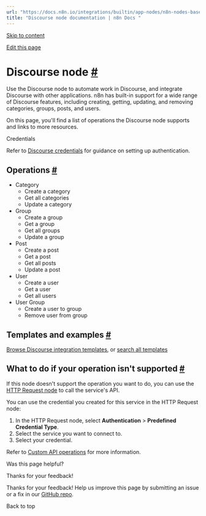 ```yaml
---
url: "https://docs.n8n.io/integrations/builtin/app-nodes/n8n-nodes-base.discourse/"
title: "Discourse node documentation | n8n Docs "
---
```


[Skip to content](https://docs.n8n.io/integrations/builtin/app-nodes/n8n-nodes-base.discourse/#discourse-node)

[Edit this page](https://github.com/n8n-io/n8n-docs/edit/main/docs/integrations/builtin/app-nodes/n8n-nodes-base.discourse.md "Edit this page")

# Discourse node [\#](https://docs.n8n.io/integrations/builtin/app-nodes/n8n-nodes-base.discourse/\#discourse-node "Permanent link")

Use the Discourse node to automate work in Discourse, and integrate Discourse with other applications. n8n has built-in support for a wide range of Discourse features, including creating, getting, updating, and removing categories, groups, posts, and users.

On this page, you'll find a list of operations the Discourse node supports and links to more resources.

Credentials

Refer to [Discourse credentials](https://docs.n8n.io/integrations/builtin/credentials/discourse/) for guidance on setting up authentication.

## Operations [\#](https://docs.n8n.io/integrations/builtin/app-nodes/n8n-nodes-base.discourse/\#operations "Permanent link")

- Category
  - Create a category
  - Get all categories
  - Update a category
- Group
  - Create a group
  - Get a group
  - Get all groups
  - Update a group
- Post
  - Create a post
  - Get a post
  - Get all posts
  - Update a post
- User
  - Create a user
  - Get a user
  - Get all users
- User Group
  - Create a user to group
  - Remove user from group

## Templates and examples [\#](https://docs.n8n.io/integrations/builtin/app-nodes/n8n-nodes-base.discourse/\#templates-and-examples "Permanent link")

[Browse Discourse integration templates](https://n8n.io/integrations/discourse/), or [search all templates](https://n8n.io/workflows/)

## What to do if your operation isn't supported [\#](https://docs.n8n.io/integrations/builtin/app-nodes/n8n-nodes-base.discourse/\#what-to-do-if-your-operation-isnt-supported "Permanent link")

If this node doesn't support the operation you want to do, you can use the [HTTP Request node](https://docs.n8n.io/integrations/builtin/core-nodes/n8n-nodes-base.httprequest/) to call the service's API.

You can use the credential you created for this service in the HTTP Request node:

1. In the HTTP Request node, select **Authentication** \> **Predefined Credential Type**.
2. Select the service you want to connect to.
3. Select your credential.

Refer to [Custom API operations](https://docs.n8n.io/integrations/custom-operations/) for more information.

Was this page helpful?






Thanks for your feedback!






Thanks for your feedback! Help us improve this page by submitting an issue or a fix in our [GitHub repo](https://github.com/n8n-io/n8n-docs).


Back to top